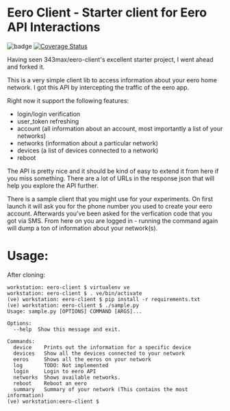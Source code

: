 # Eero Client - Starter client for Eero API Interactions

![badge](https://img.shields.io/github/workflow/status/bruskiza/eero-client/Python%20package)
[![Coverage Status](https://coveralls.io/repos/github/bruskiza/eero-client/badge.svg?branch=develop)](https://coveralls.io/github/bruskiza/eero-client?branch=develop)

Having seen 343max/eero-client's excellent starter project, I went ahead and forked it.

This is a very simple client lib to access information about your eero home network. I got this API by intercepting the traffic of the eero app.

Right now it support the following features:
- login/login verification
- user_token refreshing
- account (all information about an account, most importantly a list of your networks)
- networks (information about a particular network)
- devices (a list of devices connected to a network)
- reboot

The API is pretty nice and it should be kind of easy to extend it from here if you miss something. There are a lot of URLs in the response json that will help you explore the API further.

There is a sample client that you might use for your experiments. On first launch it will ask you for the phone number you used to create your eero account. Afterwards you've been asked for the verfication code that you got via SMS. From here on you are logged in - running the command again will dump a ton of information about your network(s).

# Usage:

After cloning: 

```
workstation: eero-client $ virtualenv ve
workstation: eero-client $ . ve/bin/activate
(ve) workstation: eero-client $ pip install -r requirements.txt
(ve) workstation: eero-client $ ./sample.py
Usage: sample.py [OPTIONS] COMMAND [ARGS]...

Options:
  --help  Show this message and exit.

Commands:
  device    Prints out the information for a specific device
  devices   Show all the devices connected to your network
  eeros     Shows all the eeros on your network
  log       TODO: Not implemented
  login     Login to eero API
  networks  Shows available networks.
  reboot    Reboot an eero
  summary   Summary of your network (This contains the most information)
(ve) workstation:eero-client $ 
```